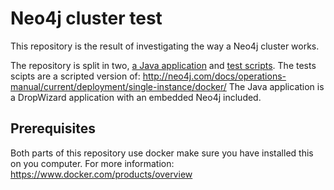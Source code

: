 # Neo4j cluster test
This repository is the result of investigating the way a Neo4j cluster works.

The repository is split in two, [a Java application](./neo4j-cluster-test) and [test scripts](./scripttest). 
The tests scipts are a scripted version of: http://neo4j.com/docs/operations-manual/current/deployment/single-instance/docker/ 
The Java application is a DropWizard application with an embedded Neo4j included.

## Prerequisites
Both parts of this repository use docker make sure you have installed this on you computer. 
For more information: https://www.docker.com/products/overview
